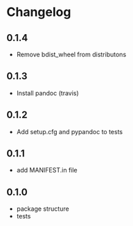 # Changelog

## 0.1.4

* Remove bdist_wheel from distributons

## 0.1.3

* Install pandoc (travis)

## 0.1.2

* Add setup.cfg and pypandoc to tests

## 0.1.1

* add MANIFEST.in file

## 0.1.0

* package structure
* tests
